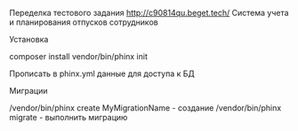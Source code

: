 Переделка тестового задания http://c90814qu.beget.tech/
Система учета и планирования отпусков сотрудников

Установка

composer install
vendor/bin/phinx init

Прописать в phinx.yml данные для доступа к БД

Миграции

/vendor/bin/phinx create MyMigrationName - создание
/vendor/bin/phinx migrate - выполнить миграцию